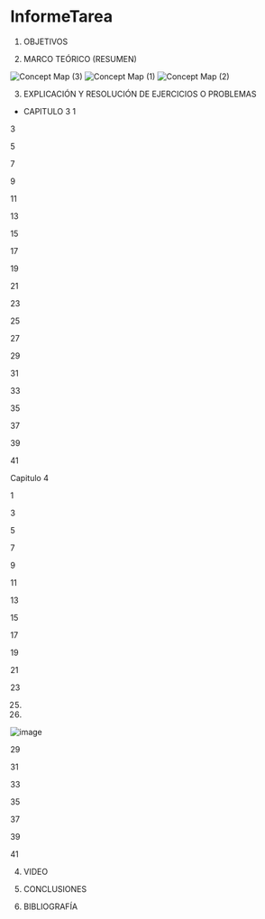 # InformeTarea


1. OBJETIVOS


2. MARCO TEÓRICO (RESUMEN)


![Concept Map (3)](https://user-images.githubusercontent.com/93899720/141872237-3ec06e43-2836-45d2-b6a2-6976e826a16a.jpg)
![Concept Map (1)](https://user-images.githubusercontent.com/93899720/141872231-f22f80f7-0c47-485c-9f83-85a2ebff42c0.jpg)
![Concept Map (2)](https://user-images.githubusercontent.com/93899720/141872245-e8598d5c-5f83-412e-8ff2-567f872d266a.jpg)



3. EXPLICACIÓN Y RESOLUCIÓN DE EJERCICIOS O PROBLEMAS

- CAPITULO 3
 1 
 
 3
 
 
 5
 
 
 7
 
 
 9
 
 
 11
 
 
 13
 
 
 15
 
 
 17
 
 
 19
 
 
 21
 
 
 23
 
 
 25
 
 
 27
 
 
 29
 
 
 31
 
 
 33
 
 
 35
 
 
 37
 
 
 39
 
 
 41
 
 
 Capitulo 4
 
 
 1
 
 
 3
 
 
 5
 
 
 7
 
 
 9
 
 
 11
 
 
 13
 
 
 15
 
 
 17
 
 
 19
 
 
 21
 
 
 23
 
 
 25.
 
 
 27.
 ![image](https://user-images.githubusercontent.com/93899720/142299367-6abf3b63-8435-49e6-b931-8c22dd885a42.png)
 
 
 29
 
 
 31
 
 
 33
 
 
 35
 
 
 37
 
 
 39
 
 
 41
 

4. VIDEO



5. CONCLUSIONES


6. BIBLIOGRAFÍA

